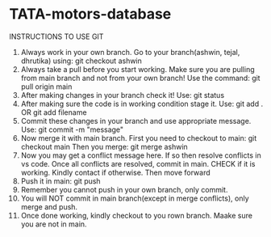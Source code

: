 # TATA-motors-database
INSTRUCTIONS TO USE GIT
1) Always work in your own branch. Go to your branch(ashwin, tejal, dhrutika) using:
git checkout ashwin
2) Always take a pull before you start working. Make sure you are pulling from main branch
and not from your own branch! Use the command:
git pull origin main
3) After making changes in your branch check it! Use:
git status
4) After making sure the code is in working condition stage it. Use:
git add .
OR
git add filename
5) Commit these changes in your branch and use appropriate message. Use:
git commit -m "message"
6) Now merge it with main branch. First you need to checkout to main: 
git checkout main
Then you merge:
git merge ashwin
7) Now you may get a conflict message here. If so then resolve conflicts in vs code. Once all conflicts are resolved, commit in main. CHECK if it is working. Kindly contact if otherwise. Then move forward
8) Push it in main:
git push
9) Remember you cannot push in your own branch, only commit.
10) You will NOT commit in main branch(except in merge conflicts), only merge and push.
11) Once done working, kindly checkout to you rown branch. Maake sure you are not in main.